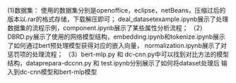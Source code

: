 (1)数据集：
使用的数据集分别是openoffice，eclipse，netBeans，压缩过后的版本以.rar的格式存储，下载解压即可；
deal_datasetexample.ipynb展示了处理数据集的流程示例，component.ipynb展示了某些属性分析流程；
（2）DBRD.py展示了使用的网络模型结构，embedding.ipynb和tokenize.ipynb展示了如何通过bert预处理模型获得对应的嵌入向量，
normalization.ipynb展示了对惩罚项的处理流程；
（3）bert-mlp.py 和 dc-cnn.py中可以找到对比方法的模型结构，dataprepara-dccnn.py 和 test.ipynb分别展示了如何将dataset处理后
输入到dc-cnn模型和bert-mlp模型
